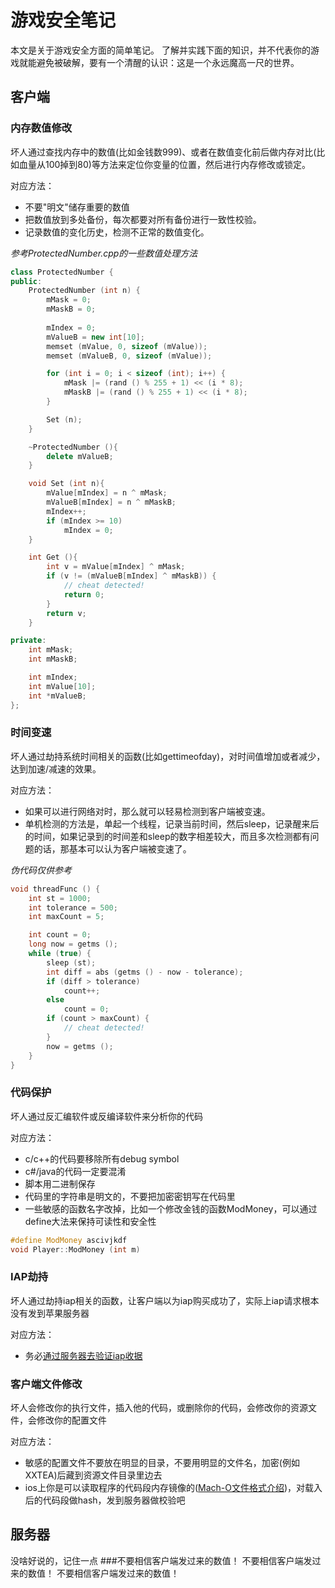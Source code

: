 # 游戏安全笔记

本文是关于游戏安全方面的简单笔记。
了解并实践下面的知识，并不代表你的游戏就能避免被破解，要有一个清醒的认识：这是一个永远魔高一尺的世界。

## 客户端

### 内存数值修改
坏人通过查找内存中的数值(比如金钱数999)、或者在数值变化前后做内存对比(比如血量从100掉到80)等方法来定位你变量的位置，然后进行内存修改或锁定。

对应方法：
* 不要"明文"储存重要的数值
* 把数值放到多处备份，每次都要对所有备份进行一致性校验。
* 记录数值的变化历史，检测不正常的数值变化。

*参考ProtectedNumber.cpp的一些数值处理方法*
```c++
class ProtectedNumber {
public:
	ProtectedNumber (int n) {
		mMask = 0;
		mMaskB = 0;
		
		mIndex = 0;
		mValueB = new int[10];
		memset (mValue, 0, sizeof (mValue));
		memset (mValueB, 0, sizeof (mValue));

		for (int i = 0; i < sizeof (int); i++) {
			mMask |= (rand () % 255 + 1) << (i * 8);
			mMaskB |= (rand () % 255 + 1) << (i * 8);
		}

		Set (n);
	}

	~ProtectedNumber (){
		delete mValueB;
	}

	void Set (int n){
		mValue[mIndex] = n ^ mMask;
		mValueB[mIndex] = n ^ mMaskB;
		mIndex++;
		if (mIndex >= 10)
			mIndex = 0;
	}

	int Get (){
		int v = mValue[mIndex] ^ mMask;
		if (v != (mValueB[mIndex] ^ mMaskB)) {
			// cheat detected!
			return 0;
		}
		return v;
	}

private:
	int mMask;
	int mMaskB;

	int mIndex;
	int mValue[10];
	int *mValueB;
};
```

### 时间变速
坏人通过劫持系统时间相关的函数(比如gettimeofday)，对时间值增加或者减少，达到加速/减速的效果。

对应方法：
* 如果可以进行网络对时，那么就可以轻易检测到客户端被变速。
* 单机检测的方法是，单起一个线程，记录当前时间，然后sleep，记录醒来后的时间，如果记录到的时间差和sleep的数字相差较大，而且多次检测都有问题的话，那基本可以认为客户端被变速了。

*伪代码仅供参考*
```c++
void threadFunc () {
	int st = 1000;
	int tolerance = 500;
	int maxCount = 5;

	int count = 0;
	long now = getms ();
	while (true) {
		sleep (st);
		int diff = abs (getms () - now - tolerance);
		if (diff > tolerance)
			count++;
		else
			count = 0;
		if (count > maxCount) {
			// cheat detected!
		}
		now = getms ();
	}
}
```

### 代码保护
坏人通过反汇编软件或反编译软件来分析你的代码

对应方法：
* c/c++的代码要移除所有debug symbol
* c#/java的代码一定要混淆
* 脚本用二进制保存
* 代码里的字符串是明文的，不要把加密密钥写在代码里
* 一些敏感的函数名字改掉，比如一个修改金钱的函数ModMoney，可以通过define大法来保持可读性和安全性
```c++
#define ModMoney ascivjkdf
void Player::ModMoney (int m)
```

### IAP劫持
坏人通过劫持iap相关的函数，让客户端以为iap购买成功了，实际上iap请求根本没有发到苹果服务器

对应方法：
* 务必[通过服务器去验证iap收据](https://developer.apple.com/library/ios/releasenotes/General/ValidateAppStoreReceipt/Chapters/ValidateRemotely.html#//apple_ref/doc/uid/TP40010573-CH104-SW1)

### 客户端文件修改
坏人会修改你的执行文件，插入他的代码，或删除你的代码，会修改你的资源文件，会修改你的配置文件

对应方法：
* 敏感的配置文件不要放在明显的目录，不要用明显的文件名，加密(例如XXTEA)后藏到资源文件目录里边去
* ios上你是可以读取程序的代码段内存镜像的([Mach-O文件格式介绍](https://developer.apple.com/library/mac/documentation/DeveloperTools/Conceptual/MachORuntime/Reference/reference.html))，对载入后的代码段做hash，发到服务器做校验吧


## 服务器
没啥好说的，记住一点
###不要相信客户端发过来的数值！ 不要相信客户端发过来的数值！ 不要相信客户端发过来的数值！
